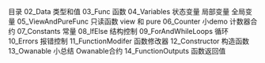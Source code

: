 目录
02_Data 类型和值
03_Func 函数
04_Variables 状态变量 局部变量 全局变量
05_ViewAndPureFunc 只读函数 view 和 pure
06_Counter 小demo 计数器合约
07_Constants 常量
08_lfElse 结构控制
09_ForAndWhileLoops 循环
10_Errors 报错控制
11_FunctionModifer 函数修改器
12_Constructor 构造函数
13_Owanable 小总结 Owanable合约
14_FunctionOutputs 函数返回值
